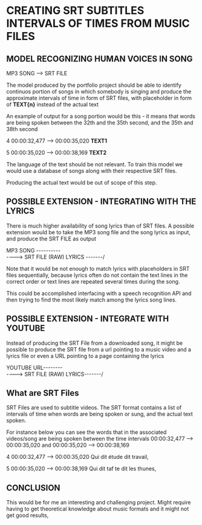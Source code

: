 # CREATING SRT SUBTITLES INTERVALS OF TIMES FROM MUSIC FILES


## MODEL RECOGNIZING HUMAN VOICES IN SONG

MP3 SONG --> SRT FILE

The model produced by the portfolio project should be able to identify continuos portion of songs in which somebody is singing
and produce the approximate intervals of time in form of SRT files,
with placeholder in form of **TEXT{n}** instead of the actual text

An example of output for a song portion would be this -  it means that words
are being spoken between the 32th and the 35th second, and the 35th and 38th second

4
00:00:32,477 --> 00:00:35,020
**TEXT1**

5
00:00:35,020 --> 00:00:38,169
**TEXT2**

The language of the text should be not relevant.
To train this model we would use a database of songs along with their respective SRT files.

Producing the actual text would be out of scope of this step.

## POSSIBLE EXTENSION - INTEGRATING WITH THE LYRICS

There is much higher availability of song lyrics than of SRT files. A possible extension
would be to take the MP3 song file and the song lyrics as input, and produce the SRT FILE as output

MP3 SONG  ----------\
                     ----> SRT FILE
(RAW) LYRICS -------/

Note that it would be not enough to match lyrics with placeholders in SRT files sequentially,
because lyrics often do not contain the text lines in the correct order
or text lines are repeated several times during the song.

This could be accomplished interfacing with a speech recognition API and
then trying to find the most likely match among the lyrics song lines.

## POSSIBLE EXTENSION - INTEGRATE WITH YOUTUBE

Instead of producing the SRT File from a downloaded song, it might be possible to produce the SRT file
from a url pointing to a music video and a lyrics file or even a URL pointing to a page containing the lyrics


YOUTUBE URL--------\
                    ----> SRT FILE
(RAW) LYRICS-------/

## What are SRT Files

SRT Files are used to subtitle videos. The SRT format contains a list of intervals of time
when words are being spoken or sung, and the actual text spoken.

For instance below you can see the words that in the associated videos/song are being spoken
between the time intervals 00:00:32,477 --> 00:00:35,020 and 00:00:35,020 --> 00:00:38,169


4
00:00:32,477 --> 00:00:35,020
Qui dit étude dit travail,

5
00:00:35,020 --> 00:00:38,169
Qui dit taf te dit les thunes,

## CONCLUSION

This would be for me an interesting and challenging project.
Might require having to get theoretical knowledge about music formats and it might not
get good results,

